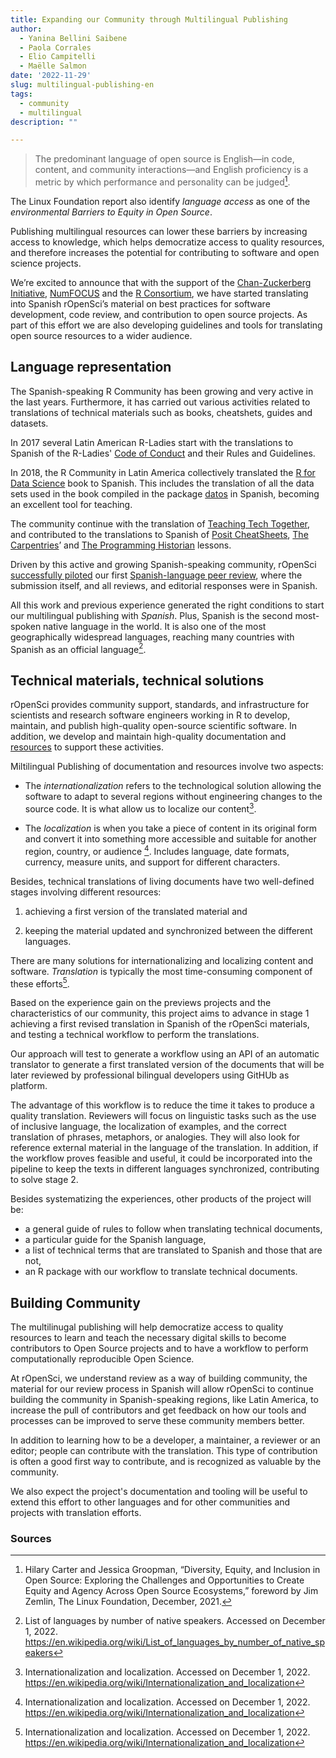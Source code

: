 ```yaml
---
title: Expanding our Community through Multilingual Publishing 
author:
  - Yanina Bellini Saibene
  - Paola Corrales
  - Elio Campitelli
  - Maëlle Salmon
date: '2022-11-29'
slug: multilingual-publishing-en
tags:
  - community
  - multilingual
description: ""

---
```


> The predominant language of open source is English—in code, content, and community interactions—and English proficiency is a metric by which performance and personality can be judged[^1]. 

The Linux Foundation report also identify _language access_ as one of the _environmental Barriers to Equity in Open Source_.

Publishing multilingual resources can lower these barriers by increasing access to knowledge, which helps democratize access to quality resources, and therefore increases the potential for contributing to software and open science projects.

We’re excited to announce that with the support of the [Chan-Zuckerberg Initiative](/blog/2021/12/20/inclusive-leadership-program/),
[NumFOCUS](https://numfocus.org/) and the [R Consortium](https://www.r-consortium.org/), 
we have started translating into Spanish rOpenSci’s material on best practices for software development, code review, and contribution to open source projects.
As part of this effort we are also developing guidelines and tools for translating open source resources to a wider audience.


## Language representation

The Spanish-speaking R Community has been growing and very active in the last years. Furthermore, it has carried out various activities related to translations of technical materials such as books, cheatshets, guides and datasets. 

In 2017 several Latin American R-Ladies start with the translations to Spanish of the R-Ladies' [Code of Conduct](https://github.com/rladies/starter-kit/wiki/Code-of-Conduct#spanish) and their Rules and Guidelines. 

In 2018, the R Community in Latin America collectively translated the [R for Data Science](https://es.r4ds.hadley.nz/) book to Spanish.
This includes the translation of all the data sets used in the book compiled in the package [datos](https://github.com/cienciadedatos/datos) in Spanish, 
becoming an excellent tool for teaching.

The community continue with the translation of [Teaching Tech Together](http://teachtogether.tech/es/index.html), 
and contributed to the translations to Spanish of [Posit CheatSheets](https://posit.co/resources/cheatsheets/?type=translations/#translation-12),
[The Carpentries](https://software-carpentry.org/lessons/)’ 
and [The Programming Historian](https://programminghistorian.org/es/) lessons. 

Driven by this active and growing Spanish-speaking community, rOpenSci [successfully piloted](https://ropensci.org/blog/2021/07/27/censo2017/) our first [Spanish-language peer review](https://ropensci.org/commcalls/2019-06-28/), 
where the submission itself, and all reviews, and editorial responses were in Spanish.

All this work and previous experience generated the right conditions to start our multilingual publishing with _Spanish_. 
Plus, Spanish is the second most-spoken native language in the world. It is also one of the most geographically widespread languages, reaching many countries with Spanish as an official language[^2].

## Technical materials, technical solutions

rOpenSci provides community support, standards, and infrastructure for scientists 
and research software engineers working in R to develop, maintain, and publish high-quality open-source scientific software.
In addition, we develop and maintain high-quality documentation and [resources](/resources/) to support these activities.  

Miltilingual Publishing of documentation and resources involve two aspects:  

* The _internationalization_ refers to the technological solution allowing the software to adapt to several regions without engineering changes to the source code. It is what allow us to localize our content[^3].

* The _localization_ is when you take a piece of content in its original form and convert it into something more accessible and suitable for another region, country, or audience [^3]. Includes language, date formats, currency, measure units, and support for different characters.

Besides, technical translations of living documents have two well-defined stages involving different resources: 

  1. achieving a first version of the translated material and

  2. keeping the material updated and synchronized between the different languages.

There are many solutions for internationalizing and localizing content and software. _Translation_ is typically the most time-consuming component of these efforts[^3]. 

Based on the experience gain on the previews projects and the characteristics of our community, this project aims to advance in stage 1 achieving a first revised translation in Spanish of the rOpenSci materials, and testing a technical workflow to perform the translations.

Our approach will test to generate a workflow using an API of an automatic translator to generate a first translated version of the documents that will be later reviewed by professional bilingual developers using GitHUb as platform.


The advantage of this workflow is to reduce the time it takes to produce a quality translation.
Reviewers will focus on linguistic tasks such as the use of inclusive language, the localization of examples, and the correct translation of phrases, metaphors, or analogies.
They will also look for reference external material in the language of the translation. In addition, if the workflow proves feasible and useful, it could be incorporated into the pipeline to keep the texts in different languages synchronized, contributing to solve stage 2.

Besides systematizing the experiences, other products of the project will be: 

* a general guide of rules to follow when translating technical documents, 
* a particular guide for the Spanish language, 
* a list of technical terms that are translated to Spanish and those that are not, 
* an R package with our workflow to translate technical documents. 

## Building Community

The multilinugal publishing will help democratize access to quality resources to learn and teach the necessary digital skills to become contributors to Open Source projects and to have a workflow to perform computationally reproducible Open Science.

At rOpenSci, we understand review as a way of building community, the material for our review process in Spanish will allow rOpenSci to continue building the community in Spanish-speaking regions, like Latin America, to increase the pull of contributors and get feedback on how our tools and processes can be improved to serve these community members better.  

In addition to learning how to be a developer, a maintainer, a reviewer or an editor; people can contribute with the translation. This type of contribution is often a good first way to contribute, and is recognized as valuable by the community. 

We also expect the project's documentation and tooling will be useful to extend this effort to other languages and for other communities and projects with translation efforts.

### Sources

[^1]: Hilary Carter and Jessica Groopman, “Diversity, Equity, and Inclusion in Open Source: Exploring the Challenges and Opportunities to Create Equity and Agency Across Open Source Ecosystems,” foreword by Jim Zemlin, The Linux Foundation, December, 2021.
[^2]: List of languages by number of native speakers. Accessed on December 1, 2022. https://en.wikipedia.org/wiki/List_of_languages_by_number_of_native_speakers
[^3]: Internationalization and localization. Accessed on December 1, 2022. https://en.wikipedia.org/wiki/Internationalization_and_localization 